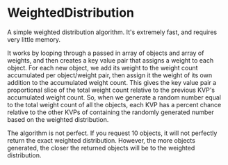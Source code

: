 # WeightedDistribution

A simple weighted distribution algorithm. It's extremely fast, and requires very little memory.

It works by looping through a passed in array of objects and array of weights, and then creates a key value pair that assigns a weight to each object.
For each new object, we add its weight to the weight count accumulated per object/weight pair, then assign it the weight of its own addition to the accumulated weight count. This gives the key value pair a proportional slice of the total weight count relative to the previous KVP's accumulated weight count.
So, when we generate a random number equal to the total weight count of all the objects, each KVP has a percent chance relative to the other KVPs of containing the randomly generated number based on the weighted distribution.

The algorithm is not perfect. If you request 10 objects, it will not perfectly return the exact weighted distribution. However, the more objects generated, the closer the returned objects will be to the weighted distribution.
